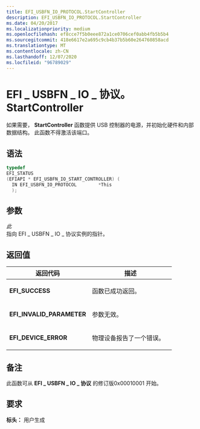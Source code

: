 ```yaml
---
title: EFI_USBFN_IO_PROTOCOL.StartController
description: EFI_USBFN_IO_PROTOCOL.StartController
ms.date: 04/20/2017
ms.localizationpriority: medium
ms.openlocfilehash: ef8cce7f5b0eee872a1ce0706cef0abb4fb5b5b4
ms.sourcegitcommit: 418e6617e2a695c9cb4b37b5b60e264760858acd
ms.translationtype: MT
ms.contentlocale: zh-CN
ms.lasthandoff: 12/07/2020
ms.locfileid: "96789029"
---
```

# <a name="efi_usbfn_io_protocolstartcontroller"></a>EFI \_ USBFN \_ IO \_ 协议。StartController


如果需要， **StartController** 函数提供 USB 控制器的电源，并初始化硬件和内部数据结构。 此函数不得激活该端口。

## <a name="syntax"></a>语法


```cpp
typedef
EFI_STATUS
(EFIAPI * EFI_USBFN_IO_START_CONTROLLER) (
  IN EFI_USBFN_IO_PROTOCOL        *This
  );
```

## <a name="parameters"></a>参数


<a href="" id="this"></a>*此*  
指向 EFI \_ USBFN \_ IO \_ 协议实例的指针。

## <a name="return-values"></a>返回值


<table>
<colgroup>
<col width="50%" />
<col width="50%" />
</colgroup>
<thead>
<tr class="header">
<th>返回代码</th>
<th>描述</th>
</tr>
</thead>
<tbody>
<tr class="odd">
<td><p><strong>EFI_SUCCESS</strong></p></td>
<td><p>函数已成功返回。</p></td>
</tr>
<tr class="even">
<td><p><strong>EFI_INVALID_PARAMETER</strong></p></td>
<td><p>参数无效。</p></td>
</tr>
<tr class="odd">
<td><p><strong>EFI_DEVICE_ERROR</strong></p></td>
<td><p>物理设备报告了一个错误。</p></td>
</tr>
</tbody>
</table>

 

## <a name="remarks"></a>备注


此函数可从 **EFI \_ USBFN \_ IO \_ 协议** 的修订版0x00010001 开始。

## <a name="requirements"></a>要求


**标头：** 用户生成

 

 




